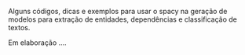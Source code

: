 Alguns códigos, dicas e exemplos para usar o spacy na geração de modelos para extração de entidades, dependências e classificação de textos.

Em elaboração ....
